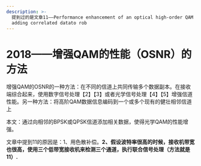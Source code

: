 ```yaml
---
description: >-
  提到过的是文章11——Performance enhancement of an optical high-order QAM channel by
  adding correlated datato rob
---
```


# 2018——增强QAM的性能（OSNR）的方法

增强QAM的OSNR的一种方法：在不同的信道上共同传输多个数据副本。在接收端综合起来，使用数字信号处理【2】【3】或者光学信号处理【4】【5】增强信道性能。另一种方法：将高阶QAM数据信息编码到一个或多个现有的健壮相邻信道上

本文：通过向相邻的BPSK或QPSK信道添加相关数据，使得光学QAM的性能增强。

文章中提到11的原因是：1、用色散补偿。**2、假设波特率很高的时候，接收机带宽也很高，使用三个低带宽接收机来检测三个通道，执行联合信号处理（方法就是11）.**

